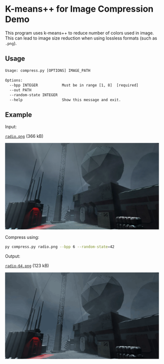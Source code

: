 # K-means++ for Image Compression Demo

This program uses k-means++ to reduce number of colors used in
image.
This can lead to image size reduction when using lossless formats
(such as `.png`).


## Usage

    Usage: compress.py [OPTIONS] IMAGE_PATH
    
    Options:
      --bpp INTEGER           Must be in range [1, 8]  [required]
      --out PATH
      --random-state INTEGER
      --help                  Show this message and exit.

## Example

Input: 

[`radio.png`](./radio.png) (366 kB)

![radio.png](./radio.png)

Compress using:
```bash
py compress.py radio.png --bpp 6 --random-state=42
```

Output:

[`radio-64.png`](./radio-64.png) (123 kB)

![radio-64.png](./radio-64.png)